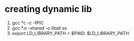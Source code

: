 # creating dynamic lib
1. gcc *c -c -fPIC
2. gcc *.o -shared -o liball.so
3. export LD_LIBRARY_PATH = $PWD: $LD_LIBRARY_PATH

